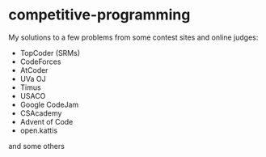 # competitive-programming

My solutions to a few problems from some contest sites and online judges:

* TopCoder (SRMs)
* CodeForces
* AtCoder
* UVa OJ
* Timus
* USACO
* Google CodeJam
* CSAcademy
* Advent of Code
* open.kattis

and some others
